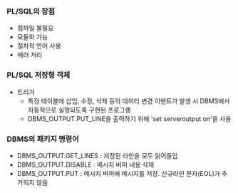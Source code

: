 ### PL/SQL의 장점
* 컴파일 불필요
* 모듈화 가능
* 절차적 언어 사용
* 에러 처리

### PL/SQL 저장형 객체
* 트리거
  * 특정 테이블에 삽입, 수정, 삭제 등의 데이터 변경 이벤트가 발생 시 DBMS에서 자동적으로 실행되도록 구현된 프로그램
  * DBMS_OUTPUT.PUT_LINE을 출력하기 위해 'set serveroutput on'을 사용

### DBMS의 패키지 명령어
* DBMS_OUTPUT.GET_LINES : 저장된 라인을 모두 읽어들임
* DBMS_OUTPUT.DISABLE : 메시지 버퍼 내용 삭제 
* DBMS_OUTPUT.PUT : 메시지 버퍼에 메시지를 저장. 신규라인 문자(EOL)가 추가되지 않음
